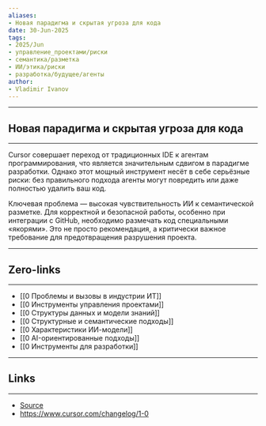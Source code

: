 ```yaml
---
aliases: 
- Новая парадигма и скрытая угроза для кода 
date: 30-Jun-2025
tags:
- 2025/Jun
- управление_проектами/риски
- семантика/разметка
- ИИ/этика/риски
- разработка/будущее/агенты
author:
- Vladimir Ivanov
---
```

-----
##  Новая парадигма и скрытая угроза для кода 
-----
Cursor совершает переход от традиционных IDE к агентам программирования, что является значительным сдвигом в парадигме разработки. Однако этот мощный инструмент несёт в себе серьёзные риски: без правильного подхода агенты могут повредить или даже полностью удалить ваш код.

Ключевая проблема — высокая чувствительность ИИ к семантической разметке. Для корректной и безопасной работы, особенно при интеграции с GitHub, необходимо размечать код специальными «якорями». Это не просто рекомендация, а критически важное требование для предотвращения разрушения проекта.

---
## Zero-links
---
- [[0 Проблемы и вызовы в индустрии ИТ]]
- [[0 Инструменты управления проектами]]
- [[0 Структуры данных и модели знаний]]
- [[0 Структурные и семантические подходы]]
- [[0 Характеристики ИИ-модели]]
- [[0 AI-ориентированные подходы]]
- [[0 Инструменты для разработки]]

---
## Links
---
- [Source](https://t.me/turboproject/1729)
- https://www.cursor.com/changelog/1-0